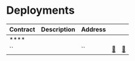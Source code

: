 # Deployments

| Contract | Description | Address |               |        |
| -------- | ----------- | ------- | ------------- | ------ |
| \*\*\*\* |             |         |               |
| ``       |             | ``      | [🔗](/token/) | [📁]() |
